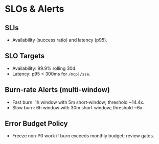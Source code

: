 # SLOs & Alerts

## SLIs
- Availability (success ratio) and latency (p95).

## SLO Targets
- Availability: 99.9% rolling 30d.
- Latency: p95 < 300ms for `/mcp|/sse`.

## Burn‑rate Alerts (multi‑window)
- Fast burn: 1h window with 5m short‑window; threshold ~14.4x.
- Slow burn: 6h window with 30m short‑window; threshold ~6x.

## Error Budget Policy
- Freeze non‑P0 work if burn exceeds monthly budget; review gates.
